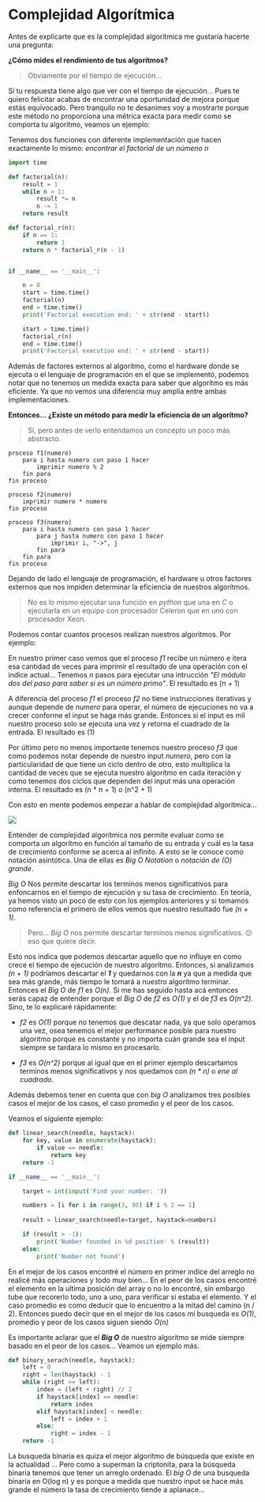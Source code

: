 # Complejidad Algorítmica

Antes de explicarte que es la complejidad algorítmica me gustaría hacerte una pregunta:

**¿Cómo mides el rendimiento de tus algoritmos?**

> Obviamente por el tiempo de ejecución...

Si tu respuesta tiene algo que ver con el tiempo de ejecución... Pues te quiero felicitar acabas de encontrar una oportunidad de mejora porque estás equivocado. Pero tranquilo no te desanimes voy a mostrarte porque este método no proporciona una métrica exacta para medir como se comporta tu algorítmo, veamos un ejemplo:

Tenemos dos funciones con diferente implementación que hacen exactamente lo mismo: *encontrar el factorial de un númeno n*

```python
import time

def factorial(n):
    result = 1
    while n > 1:
        result *= n
        n -= 1
    return result

def factorial_r(n):
    if n == 1:
        return 1
    return n * factorial_r(n - 1)


if __name__ == '__main__':

    n = 8
    start = time.time()
    factorial(n)
    end = time.time()
    print('Factorial execution end: ' + str(end - start))

    start = time.time()
    factorial_r(n)
    end = time.time()
    print('Factorial execution end: ' + str(end - start))
```

Además de factores externos al algorítmo, como el hardware donde se ejecuta o el lenguaje de programación en el que se implementó, podemos notar que no tenemos un medida exacta para saber que algorítmo es más eficiente. Ya que no vemos una diferencia muy amplia entre ambas implementaciones.

**Entonces... ¿Existe un método para medir la eficiencia de un algorítmo?**

> Sí, pero antes de verlo entendamos un concepto un poco más abstracto.

```
proceso f1(numero)
    para i hasta numero con paso 1 hacer
        imprimir numero % 2
    fin para
fin proceso

proceso f2(numero)
    imprimir numero * numero
fin proceso

proceso f3(numero)
    para i hasta numero con paso 1 hacer        
        para j hasta numero con paso 1 hacer
            imprimir i, "->", j
        fin para
    fin para
fin proceso
```

Dejando de lado el lenguaje de programación, el hardware u otros factores externos que nos impiden determinar la eficiencia de nuestros algorítmos. 

> No es lo mismo ejecutar una función en *python* que una en *C* o ejecutarla en un equipo con procesador Celeron que en uno con procesador Xeon.

Podemos contar cuantos procesos realizan nuestros algorítmos. Por ejemplo:

En nuestro primer caso vemos que el proceso *f1* recibe un número e itera esa cantidad de veces para imprimir el resultado de una operación con el indice actual... Tenemos *n* pasos para ejecutar una intrucción *"El módulo dos del paso para saber si es un número primo"*. 
El resultado es (n + 1)

A diferencia del proceso *f1* el proceso *f2* no tiene instrucciones iterativas y aunque depende de *numero* para operar, el número de ejecuciones no va a crecer conforme el input se haga más grande. Entonces si el input es mil nuestro proceso solo se ejecuta una vez y retorna el cuadrado de la entrada. 
El resultado es (1)

Por último pero no menos importante tenemos nuestro proceso *f3* que como podemos notar depende de nuestro input *numero*, pero con la particularidad de que tiene un ciclo dentro de otro, esto multiplica la cantidad de veces que se ejecuta nuestro algorítmo en cada iteración y como tenemos dos ciclos que dependen del input más una operación interna. 
El resultado es (n * n + 1) o (n^2 + 1)

Con esto en mente podemos empezar a hablar de complejidad algorítmica...

![](https://i.ytimg.com/vi/ONNTDstfzsg/sddefault.jpg)

Entender de complejidad algorítmica nos permite evaluar como se comporta un algorítmo en función al tamaño de su entrada y cuál es la tasa de crecimiento conforme se acerca al infinito. A esto se le conoce como notación asintótica. Una de ellas es *Big O Notation* o *notación de (O) grande*.

*Big O* Nos permite descartar los terminos menos significativos para enfoncarnos en el tiempo de ejecución y su tasa de crecimiento. 
En teoría, ya hemos visto un poco de esto con los ejemplos anteriores y si tomamos como referencia el primero de ellos vemos que nuestro resultado fue *(n + 1)*. 

> Pero... *Big O* nos permite descartar terminos menos significativos. :confused: eso que quiere decir. 
 
Esto nos indica que podemos descartar aquello que no influye en como crece el tiempo de ejecución de nuestro algorítmo. Entonces, si analizamos *(n + 1)* podríamos descartar el ***1*** y quedarnos con la ***n*** ya que a medida que sea más grande, más tiempo le tomará a nuestro algorítmo terminar. Entonces el *Big O* de *f1* es *O(n)*.
Si me has seguido hasta acá entonces serás capaz de entender porque el *Big O* de *f2* es *O(1)* y el de *f3* es *O(n^2)*. Sino, te lo explicaré rápidamente: 

* *f2* es *O(1)* porque no tenemos que descatar nada, ya que solo operamos una vez, osea tenemos el mejor performance posible para nuestro algoritmo porque es constante y no importa cuán grande sea el input siempre se tardara lo mismo en procesarlo.

* *f3* es *O(n^2)* porque al igual que en el primer ejemplo descartamos terminos menos significativos y nos quedamos con *(n * n)* o *ene al cuadrado*.

Además debemos tener en cuenta que con *big O* analizamos tres posibles casos el mejor de los casos, el caso promedio y el peor de los casos.

Veamos el siguiente ejemplo:

```python
def linear_search(needle, haystack):
    for key, value in enumerate(haystack):
        if value == needle:
            return key    
    return -1

if __name__ == '__main__':

    target = int(input('Find your number: '))

    numbers = [i for i in range(3, 90) if i % 2 == 1]
    
    result = linear_search(needle=target, haystack=numbers)

    if (result > -1):
        print('Number founded in %d position' % (result))
    else:
        print('Number not found')
```

En el mejor de los casos encontré el número en primer indice del arreglo no realicé más operaciones y todo muy bien... En el peor de los casos encontré el elemento en la ultima posición del array o no lo encontré, sin embargo tube que recorerlo todo, uno a uno, para verificar si estaba el elemento.
Y el caso promedio es como deducir que lo encuentro a la mitad del camino (n / 2).
Entonces puedo decir que en el mejor de los casos mi busqueda es *O(1)*, promedio y peor de los casos  siguen siendo *O(n)*

Es importante aclarar que el ***Big O*** de nuestro algoritmo se mide siempre basado en el peor de los casos... Veamos un ejemplo más.

```python
def binary_serach(needle, haystack):
    left = 0
    right = len(haystack) - 1
    while (right >= left):
        index = (left + right) // 2
        if haystack[index] == needle:
            return index
        elif haystack[index] < needle:
            left = index + 1
        else:
            right = index - 1
    return -1
```

La busqueda binaria es quiza el mejor algoritmo de búsqueda que existe en la actualidad ... Pero como a superman la criptonita, para la búsqueda binaria tenemos que tener un arreglo ordenado.
El *big O* de una busqueda binaria en O(log n) y es porque a medida que nuestro input se hace más grande el número la tasa de crecimiento tiende a aplanace...